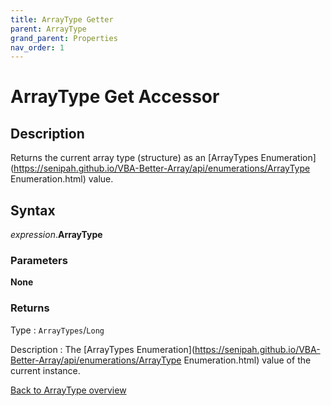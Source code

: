 ```yaml
---
title: ArrayType Getter
parent: ArrayType
grand_parent: Properties
nav_order: 1
---
```


# ArrayType Get Accessor

## Description
Returns the current array type (structure) as an [ArrayTypes Enumeration](https://senipah.github.io/VBA-Better-Array/api/enumerations/ArrayType Enumeration.html) value.

## Syntax

*expression*.**ArrayType**

### Parameters

**None**

### Returns

Type
: `ArrayTypes`/`Long`

Description
: The [ArrayTypes Enumeration](https://senipah.github.io/VBA-Better-Array/api/enumerations/ArrayType Enumeration.html) value of the current instance.

[Back to ArrayType overview](https://senipah.github.io/VBA-Better-Array/api/properties/array_types/ArrayType)